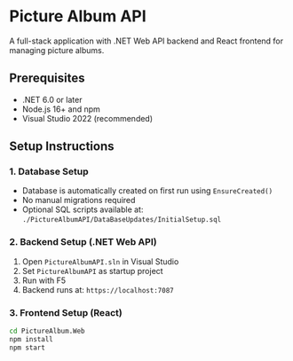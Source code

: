 # Picture Album API

A full-stack application with .NET Web API backend and React frontend for managing picture albums.

## Prerequisites
- .NET 6.0 or later
- Node.js 16+ and npm
- Visual Studio 2022 (recommended)

## Setup Instructions

### 1. Database Setup
- Database is automatically created on first run using `EnsureCreated()`
- No manual migrations required
- Optional SQL scripts available at: `./PictureAlbumAPI/DataBaseUpdates/InitialSetup.sql`

### 2. Backend Setup (.NET Web API)
1. Open `PictureAlbumAPI.sln` in Visual Studio
2. Set `PictureAlbumAPI` as startup project
3. Run with F5
4. Backend runs at: `https://localhost:7087`

### 3. Frontend Setup (React)
```bash
cd PictureAlbum.Web
npm install
npm start